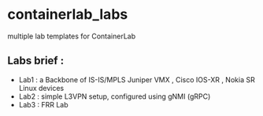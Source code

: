# containerlab_labs
 multiple lab templates for ContainerLab

## Labs brief : 
- Lab1 : a Backbone of IS-IS/MPLS Juniper VMX , Cisco IOS-XR , Nokia SR Linux devices
- Lab2 : simple L3VPN setup, configured using gNMI (gRPC)
- Lab3 : FRR Lab 